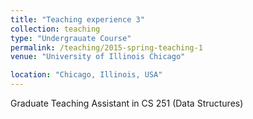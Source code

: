 ```yaml
---
title: "Teaching experience 3"
collection: teaching
type: "Undergrauate Course"
permalink: /teaching/2015-spring-teaching-1
venue: "University of Illinois Chicago"

location: "Chicago, Illinois, USA"
---
```


Graduate Teaching Assistant in CS 251 (Data Structures)
